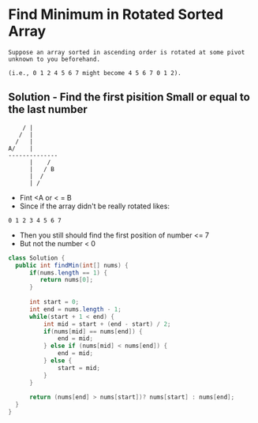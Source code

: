 # Find Minimum in Rotated Sorted Array

```
Suppose an array sorted in ascending order is rotated at some pivot unknown to you beforehand.

(i.e., 0 1 2 4 5 6 7 might become 4 5 6 7 0 1 2).
```

## Solution - Find the first pisition Small or equal to the last number
```
    / |
   /  |
  /   |
A/    |
--------------
      |    /
      |   / B
      |  /
      | /
```
- Fint <A or < = B
- Since if the array didn't be really rotated likes:
```
0 1 2 3 4 5 6 7
```
- Then you still should find the first position of number <= 7
- But not the number < 0

```java
class Solution {
  public int findMin(int[] nums) {
      if(nums.length == 1) {
         return nums[0]; 
      }
      
      int start = 0;
      int end = nums.length - 1;
      while(start + 1 < end) {
          int mid = start + (end - start) / 2;
          if(nums[mid] == nums[end]) {
              end = mid;
          } else if (nums[mid] < nums[end]) {
              end = mid;
          } else {
              start = mid;
          }
      }
      
      return (nums[end] > nums[start])? nums[start] : nums[end];
  }
}
```